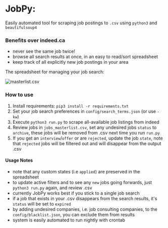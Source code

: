 # JobPy:

Easily automated tool for scraping job postings to `.csv` using `python3` and `beautifulsoup4`

### Benefits over indeed.ca
* never see the same job twice!
* browse all search results at once, in an easy to read/sort spreadsheet
* keep track of all explicitly new job postings in your area

The spreadsheet for managing your job search:

![masterlist.csv](https://github.com/PaulMcInnis/JobPy/blob/master/demo.png "masterlist.csv")

### How to use
1. Install requirements: `pip3 install -r requirements.txt`
1. Set your job search preferences in `config/search_terms.json` (or use `-kw`)
1. Execute `python3 run.py` to scrape all-available job listings from indeed
1. Review jobs in `jobs_masterlist.csv`, set any undesired jobs `status` to `archive`, these jobs will be removed from .csv next time you run `run.py`
1. If you get an `interview`/`offer` or are `rejected`, update the job `state`, note that `rejected` jobs will be filtered out and will disappear from the output .csv

#### Usage Notes
* note that any custom states (i.e `applied`) are preserved in the spreadsheet
* to update active filters and to see any `new` jobs going forwards, just `python3 run.py` again, and review .csv
* currently JobPy works best if you stick to a single job search
* if a job that exists in your .csv disappears from the search results, it's `status` will be set to `expired`
* by adding undesired companies, i.e. job consulting companies, to the `config/blacklist.json`, you can exclude them from results
* system is easily automated to run nightly with crontab

